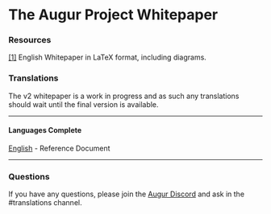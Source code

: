 # The Augur Project Whitepaper

### Resources

[[1]](https://www.overleaf.com/read/kpxfzvhxkhrv) English Whitepaper in LaTeX format, including diagrams.

### Translations

The v2 whitepaper is a work in progress and as such any translations should wait until the final version is available.

------------------


#### Languages Complete

[English](english) - Reference Document 


------------------


### Questions

If you have any questions, please join the [Augur Discord](https://augur.net/invite) and ask in the #translations channel. 
